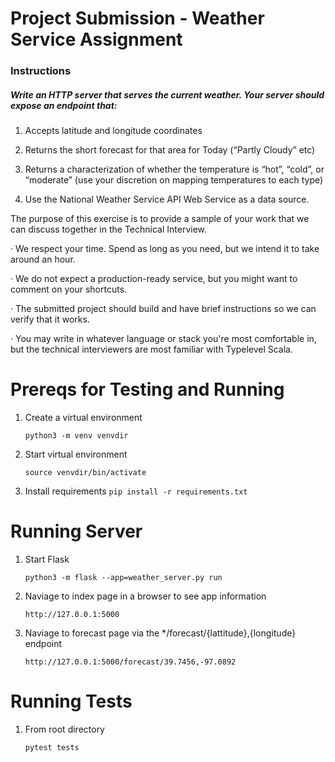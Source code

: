 # Project Submission - Weather Service Assignment

### Instructions

##### Write an HTTP server that serves the current weather. Your server should expose an endpoint that:

1.    Accepts latitude and longitude coordinates

2.    Returns the short forecast for that area for Today (“Partly Cloudy” etc)

3.    Returns a characterization of whether the temperature is “hot”, “cold”, or “moderate” (use your discretion on mapping temperatures to each type)

4.    Use the National Weather Service API Web Service as a data source. 

The purpose of this exercise is to provide a sample of your work that we can discuss together in the Technical Interview.

·  We respect your time. Spend as long as you need, but we intend it to take around an hour.

·  We do not expect a production-ready service, but you might want to comment on your shortcuts.

·  The submitted project should build and have brief instructions so we can verify that it works.

·  You may write in whatever language or stack you're most comfortable in, but the technical interviewers are most familiar with Typelevel Scala.


# Prereqs for Testing and Running

1. Create a virtual environment 

    `python3 -m venv venvdir`

1. Start virtual environment

    `source venvdir/bin/activate`

3. Install requirements
    `pip install -r requirements.txt`


# Running Server

1. Start Flask
    
    `python3 -m flask --app=weather_server.py run`

2. Naviage to index page in a browser to see app information

    `http://127.0.0.1:5000`

3. Naviage to forecast page via the */forecast/{lattitude},{longitude} endpoint

    `http://127.0.0.1:5000/forecast/39.7456,-97.0892`

# Running Tests

1. From root directory

    `pytest tests`


